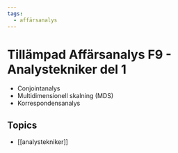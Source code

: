 ```yaml
---
tags:
  - affärsanalys
---
```

# Tillämpad Affärsanalys F9 - Analystekniker del 1
- Conjointanalys
- Multidimensionell skalning (MDS)
- Korrespondensanalys

## Topics
- [[analystekniker]]